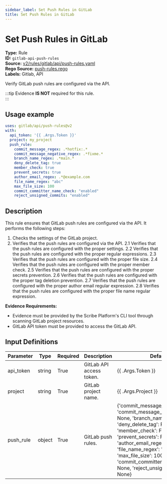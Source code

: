 ```yaml
---
sidebar_label: Set Push Rules in GitLab
title: Set Push Rules in GitLab
---  
```

# Set Push Rules in GitLab  
**Type:** Rule  
**ID:** `gitlab-api-push-rules`  
**Source:** [v2/rules/gitlab/api/push-rules.yaml](https://github.com/scribe-public/sample-policies/blob/main/v2/rules/gitlab/api/push-rules.yaml)  
**Rego Source:** [push-rules.rego](https://github.com/scribe-public/sample-policies/blob/main/v2/rules/gitlab/api/push-rules.rego)  
**Labels:** Gitlab, API  

Verify GitLab push rules are configured via the API.

:::tip 
Evidence **IS NOT** required for this rule.  
::: 

## Usage example

```yaml
uses: gitlab/api/push-rules@v2
with:
  api_token: '{{ .Args.Token }}'
  project: my_project
  push_rule:
    commit_message_regex: .*hotfix:.*
    commit_message_negative_regex: .*fixme.*
    branch_name_regex: .*main.*
    deny_delete_tag: true
    member_check: true
    prevent_secrets: true
    author_email_regex: .*@example.com
    file_name_regex: "abc"
    max_file_size: 100
    commit_committer_name_check: "enabled"
    reject_unsigned_commits: "enabled"
```

## Description  
This rule ensures that GitLab push rules are configured via the API.
It performs the following steps:

1. Checks the settings of the GitLab project.
2. Verifies that the push rules are configured via the API.
2.1 Verifies that the push rules are configured with the proper settings.
2.2 Verifies that the push rules are configured with the proper regular expressions.
2.3 Verifies that the push rules are configured with the proper file size.
2.4 Verifies that the push rules are configured with the proper member check.
2.5 Verifies that the push rules are configured with the proper secrets prevention.
2.6 Verifies that the push rules are configured with the proper tag deletion prevention.
2.7 Verifies that the push rules are configured with the proper author email regular expression.
2.8 Verifies that the push rules are configured with the proper file name regular expression.

**Evidence Requirements:**
- Evidence must be provided by the Scribe Platform's CLI tool through scanning GitLab project resources.
- GitLab API token must be provided to access the GitLab API.

## Input Definitions  
| Parameter | Type | Required | Description | Default |
|-----------|------|----------|-------------| --------|
| api_token | string | True | GitLab API access token. | {{ .Args.Token }} |
| project | string | True | GitLab project name. | {{ .Args.Project }} |
| push_rule | object | True | GitLab push rules. | {'commit_message_regex': '', 'commit_message_negative_regex': None, 'branch_name_regex': None, 'deny_delete_tag': False, 'member_check': False, 'prevent_secrets': False, 'author_email_regex': '', 'file_name_regex': 'abc', 'max_file_size': 100, 'commit_committer_name_check': None, 'reject_unsigned_commits': None} |

